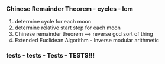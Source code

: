 

### Chinese Remainder Theorem - cycles - lcm

1. determine cycle for each moon  
2. determine relative start step for each moon  
3. Chinese remainder theorem --> reverse gcd sort of thing  
4. Extended Euclidean Algorithm - Inverse modular arithmetic


### tests - tests - Tests - TESTS!!!